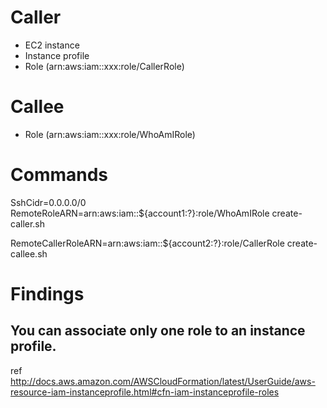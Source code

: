 # Caller
* EC2 instance
* Instance profile
* Role (arn:aws:iam::xxx:role/CallerRole)

# Callee
* Role (arn:aws:iam::xxx:role/WhoAmIRole)

# Commands
SshCidr=0.0.0.0/0 RemoteRoleARN=arn:aws:iam::${account1:?}:role/WhoAmIRole create-caller.sh

RemoteCallerRoleARN=arn:aws:iam::${account2:?}:role/CallerRole create-callee.sh

# Findings

## You can associate only one role to an instance profile.
ref http://docs.aws.amazon.com/AWSCloudFormation/latest/UserGuide/aws-resource-iam-instanceprofile.html#cfn-iam-instanceprofile-roles
